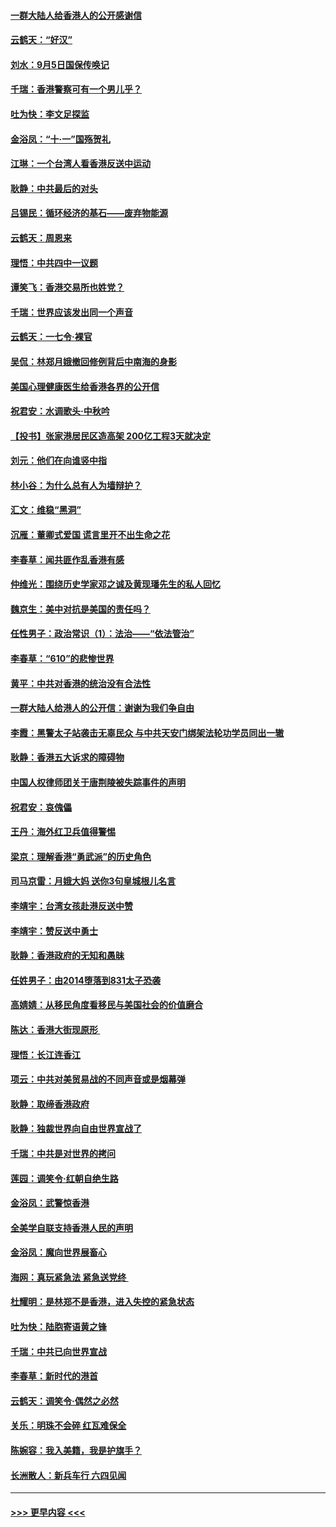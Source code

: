 #### [一群大陆人给香港人的公开感谢信](../pages/nsc993/n11514797.md?t=09111944) 
#### [云鹤天：“好汉”](../pages/nsc993/n11513536.md?t=09111944) 
#### [刘水：9月5日国保传唤记](../pages/nsc993/n11513460.md?t=09111944) 
#### [千瑞：香港警察可有一个男儿乎？](../pages/nsc993/n11513109.md?t=09111944) 
#### [吐为快：李文足探监](../pages/nsc993/n11509622.md?t=09111944) 
#### [金浴凤：“十‧一”国殇贺礼](../pages/nsc993/n11509593.md?t=09111944) 
#### [江琳：一个台湾人看香港反送中运动](../pages/nsc993/n11509211.md?t=09111944) 
#### [耿静：中共最后的对头](../pages/nsc993/n11508308.md?t=09111944) 
#### [吕锡民：循环经济的基石——废弃物能源](../pages/nsc993/n11508212.md?t=09111944) 
#### [云鹤天：周恩来](../pages/nsc993/n11508055.md?t=09111944) 
#### [理悟：中共四中一议题](../pages/nsc993/n11507782.md?t=09111944) 
#### [谭笑飞：香港交易所也姓党？](../pages/nsc993/n11507753.md?t=09111944) 
#### [千瑞：世界应该发出同一个声音](../pages/nsc993/n11507290.md?t=09111944) 
#### [云鹤天：一七令‧裸官](../pages/nsc993/n11507177.md?t=09111944) 
#### [吴侃：林郑月娥撤回修例背后中南海的身影](../pages/nsc993/n11506876.md?t=09111944) 
#### [美国心理健康医生给香港各界的公开信](../pages/nsc993/n11506809.md?t=09111944) 
#### [祝君安：水调歌头‧中秋吟](../pages/nsc993/n11506758.md?t=09111944) 
#### [【投书】张家港居民区造高架 200亿工程3天就决定](../pages/nsc993/n11506682.md?t=09111944) 
#### [刘元：他们在向谁竖中指](../pages/nsc993/n11505384.md?t=09111944) 
#### [林小谷：为什么总有人为墙辩护？](../pages/nsc993/n11505226.md?t=09111944) 
#### [汇文：维稳“黑洞”](../pages/nsc993/n11504347.md?t=09111944) 
#### [沉雁：董卿式爱国 谎言里开不出生命之花](../pages/nsc993/n11503215.md?t=09111944) 
#### [李春草：闻共匪作乱香港有感](../pages/nsc993/n11503072.md?t=09111944) 
#### [仲维光：围绕历史学家邓之诚及黄现璠先生的私人回忆](../pages/nsc993/n11501330.md?t=09111944) 
#### [魏京生：美中对抗是美国的责任吗？](../pages/nsc993/n11500723.md?t=09111944) 
#### [任性男子：政治常识（1）：法治——“依法管治”](../pages/nsc993/n11500791.md?t=09111944) 
#### [李春草：“610”的悲惨世界](../pages/nsc993/n11501141.md?t=09111944) 
#### [黄平：中共对香港的统治没有合法性](../pages/nsc993/n11499473.md?t=09111944) 
#### [一群大陆人给港人的公开信：谢谢为我们争自由](../pages/nsc993/n11500402.md?t=09111944) 
#### [李霞：黑警太子站袭击无辜民众 与中共天安门绑架法轮功学员同出一辙](../pages/nsc993/n11499805.md?t=09111944) 
#### [耿静：香港五大诉求的障碍物](../pages/nsc993/n11497578.md?t=09111944) 
#### [中国人权律师团关于唐荆陵被失踪事件的声明](../pages/nsc993/n11500014.md?t=09111944) 
#### [祝君安：哀傀儡](../pages/nsc993/n11499776.md?t=09111944) 
#### [王丹：海外红卫兵值得警惕](../pages/nsc993/n11498138.md?t=09111944) 
#### [梁京：理解香港“勇武派”的历史角色](../pages/nsc993/n11498006.md?t=09111944) 
#### [司马京雷：月娥大妈  送你3句皇城根儿名言](../pages/nsc993/n11497885.md?t=09111944) 
#### [李靖宇：台湾女孩赴港反送中赞](../pages/nsc993/n11497721.md?t=09111944) 
#### [李靖宇：赞反送中勇士](../pages/nsc993/n11497452.md?t=09111944) 
#### [耿静：香港政府的无知和愚昧](../pages/nsc993/n11494238.md?t=09111944) 
#### [任姓男子：由2014堕落到831太子恐袭](../pages/nsc993/n11496683.md?t=09111944) 
#### [高婧婧：从移民角度看移民与美国社会的价值磨合](../pages/nsc993/n11495757.md?t=09111944) 
#### [陈达：香港大街现原形 ](../pages/nsc993/n11495441.md?t=09111944) 
#### [理悟：长江连香江](../pages/nsc993/n11495377.md?t=09111944) 
#### [项云：中共对美贸易战的不同声音或是烟幕弹](../pages/nsc993/n11494929.md?t=09111944) 
#### [耿静：取缔香港政府](../pages/nsc993/n11494218.md?t=09111944) 
#### [耿静：独裁世界向自由世界宣战了](../pages/nsc993/n11494190.md?t=09111944) 
#### [千瑞：中共是对世界的拷问](../pages/nsc993/n11493021.md?t=09111944) 
#### [莲园：调笑令‧红朝自绝生路](../pages/nsc993/n11493011.md?t=09111944) 
#### [金浴凤：武警惊香港](../pages/nsc993/n11492994.md?t=09111944) 
#### [全美学自联支持香港人民的声明](../pages/nsc993/n11492630.md?t=09111944) 
#### [金浴凤：魔向世界展畜心](../pages/nsc993/n11492599.md?t=09111944) 
#### [海网：真玩紧急法 紧急送党终 ](../pages/nsc993/n11492535.md?t=09111944) 
#### [杜耀明：是林郑不是香港，进入失控的紧急状态](../pages/nsc993/n11491420.md?t=09111944) 
#### [吐为快：陆胞寄语黄之锋](../pages/nsc993/n11491117.md?t=09111944) 
#### [千瑞：中共已向世界宣战](../pages/nsc993/n11490123.md?t=09111944) 
#### [李春草：新时代的港首](../pages/nsc993/n11489864.md?t=09111944) 
#### [云鹤天：调笑令·偶然之必然](../pages/nsc993/n11489701.md?t=09111944) 
#### [关乐：明珠不会碎 红瓦难保全](../pages/nsc993/n11489647.md?t=09111944) 
#### [陈婉容：我入美籍，我是护旗手？](../pages/nsc993/n11487908.md?t=09111944) 
#### [长洲散人：新兵车行 六四见闻](../pages/nsc993/n11487729.md?t=09111944) 

----
#### [ >>> 更早内容 <<< ](../indexes/nsc993-earlier.md)
